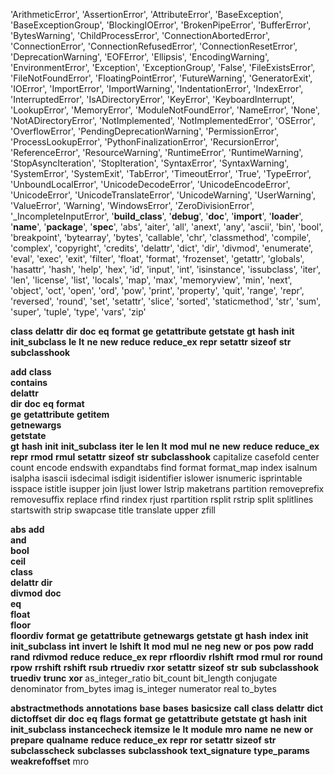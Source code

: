 'ArithmeticError', 'AssertionError', 'AttributeError', 'BaseException', 'BaseExceptionGroup', 'BlockingIOError', 'BrokenPipeError', 'BufferError', 'BytesWarning', 'ChildProcessError', 'ConnectionAbortedError', 'ConnectionError', 'ConnectionRefusedError', 'ConnectionResetError', 'DeprecationWarning', 'EOFError', 'Ellipsis', 'EncodingWarning', 'EnvironmentError', 'Exception', 'ExceptionGroup', 'False', 'FileExistsError', 'FileNotFoundError', 'FloatingPointError', 'FutureWarning', 'GeneratorExit', 'IOError', 'ImportError', 'ImportWarning', 'IndentationError', 'IndexError', 'InterruptedError', 'IsADirectoryError', 'KeyError', 'KeyboardInterrupt', 'LookupError', 'MemoryError', 'ModuleNotFoundError', 'NameError', 'None', 'NotADirectoryError', 'NotImplemented', 'NotImplementedError', 'OSError', 'OverflowError', 'PendingDeprecationWarning', 'PermissionError', 'ProcessLookupError', 'PythonFinalizationError', 'RecursionError', 'ReferenceError', 'ResourceWarning', 'RuntimeError', 'RuntimeWarning', 'StopAsyncIteration', 'StopIteration', 'SyntaxError', 'SyntaxWarning', 'SystemError', 'SystemExit', 'TabError', 'TimeoutError', 'True', 'TypeError', 'UnboundLocalError', 'UnicodeDecodeError', 'UnicodeEncodeError', 'UnicodeError', 'UnicodeTranslateError', 'UnicodeWarning', 'UserWarning', 'ValueError', 'Warning', 'WindowsError', 'ZeroDivisionError', '_IncompleteInputError', '__build_class__', '__debug__', '__doc__', '__import__', '__loader__', '__name__', '__package__', '__spec__', 'abs', 'aiter', 'all', 'anext', 'any', 'ascii', 'bin', 'bool', 'breakpoint', 'bytearray', 'bytes', 'callable', 'chr', 'classmethod', 'compile', 'complex', 'copyright', 'credits', 'delattr', 'dict', 'dir', 'divmod', 'enumerate', 'eval', 'exec', 'exit', 'filter', 'float', 'format', 'frozenset', 'getattr', 'globals', 'hasattr', 'hash', 'help', 'hex', 'id', 'input', 'int', 'isinstance', 'issubclass', 'iter', 'len', 'license', 'list', 'locals', 'map', 'max', 'memoryview', 'min', 'next', 'object', 'oct', 'open', 'ord', 'pow', 'print', 'property', 'quit', 'range', 'repr', 'reversed', 'round', 'set', 'setattr', 'slice', 'sorted', 'staticmethod', 'str', 'sum', 'super', 'tuple', 'type', 'vars', 'zip'

__class__
__delattr__
__dir__
__doc__
__eq__
__format__
__ge__
__getattribute__
__getstate__
__gt__
__hash__
__init__
__init_subclass__
__le__
__lt__
__ne__
__new__
__reduce__
__reduce_ex__
__repr__
__setattr__
__sizeof__
__str__
__subclasshook__

__add__
__class__       
__contains__    
__delattr__     
__dir__
__doc__
__eq__
__format__      
__ge__
__getattribute__
__getitem__     
__getnewargs__  
__getstate__    
__gt__
__hash__
__init__
__init_subclass__
__iter__
__le__
__len__
__lt__
__mod__
__mul__
__ne__
__new__
__reduce__
__reduce_ex__
__repr__
__rmod__
__rmul__
__setattr__
__sizeof__
__str__
__subclasshook__
capitalize
casefold
center
count
encode
endswith
expandtabs
find
format
format_map
index
isalnum
isalpha
isascii
isdecimal
isdigit
isidentifier
islower
isnumeric
isprintable
isspace
istitle
isupper
join
ljust
lower
lstrip
maketrans
partition
removeprefix
removesuffix
replace
rfind
rindex
rjust
rpartition
rsplit
rstrip
split
splitlines
startswith
strip
swapcase
title
translate
upper
zfill

__abs__
__add__    
__and__    
__bool__   
__ceil__   
__class__  
__delattr__
__dir__    
__divmod__ 
__doc__    
__eq__     
__float__  
__floor__  
__floordiv__
__format__
__ge__
__getattribute__
__getnewargs__
__getstate__
__gt__
__hash__
__index__
__init__
__init_subclass__
__int__
__invert__
__le__
__lshift__
__lt__
__mod__
__mul__
__ne__
__neg__
__new__
__or__
__pos__
__pow__
__radd__
__rand__
__rdivmod__
__reduce__
__reduce_ex__
__repr__
__rfloordiv__
__rlshift__
__rmod__
__rmul__
__ror__
__round__
__rpow__
__rrshift__
__rshift__
__rsub__
__rtruediv__
__rxor__
__setattr__
__sizeof__
__str__
__sub__
__subclasshook__
__truediv__
__trunc__
__xor__
as_integer_ratio
bit_count
bit_length
conjugate
denominator
from_bytes
imag
is_integer
numerator
real
to_bytes

__abstractmethods__
__annotations__
__base__
__bases__
__basicsize__
__call__
__class__
__delattr__
__dict__
__dictoffset__
__dir__
__doc__
__eq__
__flags__
__format__
__ge__
__getattribute__
__getstate__
__gt__
__hash__
__init__
__init_subclass__
__instancecheck__
__itemsize__
__le__
__lt__
__module__
__mro__
__name__
__ne__
__new__
__or__
__prepare__
__qualname__
__reduce__
__reduce_ex__
__repr__
__ror__
__setattr__
__sizeof__
__str__
__subclasscheck__
__subclasses__
__subclasshook__
__text_signature__
__type_params__
__weakrefoffset__
mro